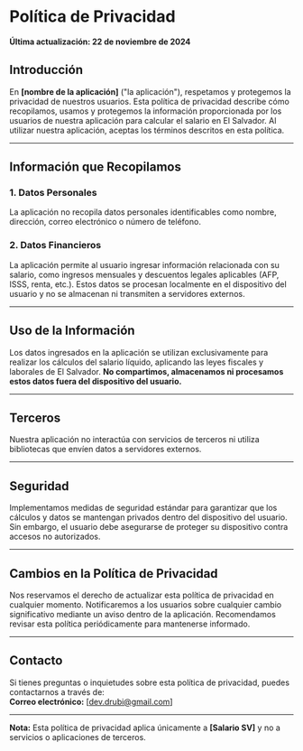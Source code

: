 # Política de Privacidad

**Última actualización: 22 de noviembre de 2024**

## Introducción  
En **[nombre de la aplicación]** ("la aplicación"), respetamos y protegemos la privacidad de nuestros usuarios. Esta política de privacidad describe cómo recopilamos, usamos y protegemos la información proporcionada por los usuarios de nuestra aplicación para calcular el salario en El Salvador. Al utilizar nuestra aplicación, aceptas los términos descritos en esta política.

---

## Información que Recopilamos  

### 1. **Datos Personales**  
La aplicación no recopila datos personales identificables como nombre, dirección, correo electrónico o número de teléfono.  

### 2. **Datos Financieros**  
La aplicación permite al usuario ingresar información relacionada con su salario, como ingresos mensuales y descuentos legales aplicables (AFP, ISSS, renta, etc.). Estos datos se procesan localmente en el dispositivo del usuario y no se almacenan ni transmiten a servidores externos.

---

## Uso de la Información  

Los datos ingresados en la aplicación se utilizan exclusivamente para realizar los cálculos del salario líquido, aplicando las leyes fiscales y laborales de El Salvador. **No compartimos, almacenamos ni procesamos estos datos fuera del dispositivo del usuario.**

---

## Terceros  

Nuestra aplicación no interactúa con servicios de terceros ni utiliza bibliotecas que envíen datos a servidores externos.  

---

## Seguridad  

Implementamos medidas de seguridad estándar para garantizar que los cálculos y datos se mantengan privados dentro del dispositivo del usuario. Sin embargo, el usuario debe asegurarse de proteger su dispositivo contra accesos no autorizados.  

---

## Cambios en la Política de Privacidad  

Nos reservamos el derecho de actualizar esta política de privacidad en cualquier momento. Notificaremos a los usuarios sobre cualquier cambio significativo mediante un aviso dentro de la aplicación. Recomendamos revisar esta política periódicamente para mantenerse informado.  

---

## Contacto  

Si tienes preguntas o inquietudes sobre esta política de privacidad, puedes contactarnos a través de:  
**Correo electrónico:** [dev.drubi@gmail.com]  

--- 

**Nota:** Esta política de privacidad aplica únicamente a **[Salario SV]** y no a servicios o aplicaciones de terceros.
